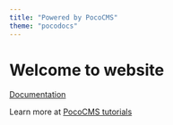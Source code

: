 ```yaml
---
title: "Powered by PocoCMS"
theme: "pocodocs"
---
```


# Welcome to website

[Documentation](docs/index.html)

Learn more at [PocoCMS tutorials](https://pococms.com/docs/tutorials.html) 
